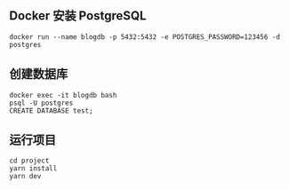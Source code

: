## Docker 安装 PostgreSQL
```shell
docker run --name blogdb -p 5432:5432 -e POSTGRES_PASSWORD=123456 -d postgres
```

## 创建数据库
```shell
docker exec -it blogdb bash
psql -U postgres
CREATE DATABASE test;
```

## 运行项目
```shell
cd project
yarn install
yarn dev
```